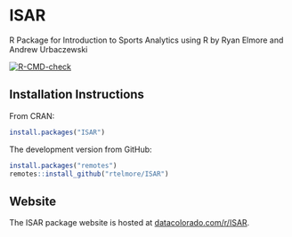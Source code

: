 # ISAR
R Package for Introduction to Sports Analytics using R by Ryan Elmore and Andrew
Urbaczewski

<!-- badges: start -->
[![R-CMD-check](https://github.com/rtelmore/ISAR/workflows/R-CMD-check/badge.svg)](https://github.com/rtelmore/ISAR/actions)
<!-- badges: end -->
  
## Installation Instructions

From CRAN:
```r
install.packages("ISAR")
```

The development version from GitHub:
```r
install.packages("remotes")
remotes::install_github("rtelmore/ISAR")
```

## Website

The ISAR package website is hosted at [datacolorado.com/r/ISAR](https://datacolorado.com/r/ISAR/).

